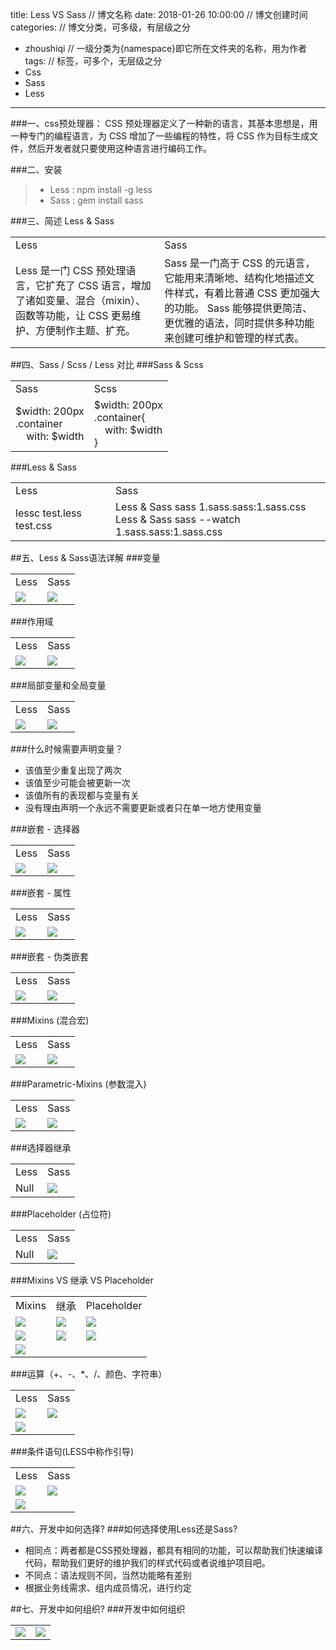 
title: Less VS Sass                         // 博文名称
date: 2018-01-26 10:00:00                   // 博文创建时间
categories:                                 // 博文分类，可多级，有层级之分
- zhoushiqi                                 // 一级分类为{namespace}即它所在文件夹的名称，用为作者
tags:                                       // 标签，可多个，无层级之分
- Css
- Sass
- Less

***

###一、css预处理器：
CSS 预处理器定义了一种新的语言，其基本思想是，用一种专门的编程语言，为 CSS 增加了一些编程的特性，将 CSS 作为目标生成文件，然后开发者就只要使用这种语言进行编码工作。

###二、安装
> * Less : npm install -g less
> * Sass : gem install sass

###三、简述 Less & Sass
<table>
	<tr>
		<td>Less</td>
		<td>Sass</td>
	</tr>
	<tr>
		<td>Less 是一门 CSS 预处理语言，它扩充了 CSS 语言，增加了诸如变量、混合（mixin）、函数等功能，让 CSS 更易维护、方便制作主题、扩充。</td>
		<td> Sass 是一门高于 CSS 的元语言，它能用来清晰地、结构化地描述文件样式，有着比普通 CSS 更加强大的功能。
Sass 能够提供更简洁、更优雅的语法，同时提供多种功能来创建可维护和管理的样式表。 </td>
	</tr>
</table>

##四、Sass / Scss / Less 对比
###Sass & Scss
<table>
	<tr>
		<td>Sass</td>
		<td>Scss</td>
	</tr>
	<tr>
		<td>
			$width: 200px<br>
			.container<br>
			&nbsp;&nbsp;&nbsp;&nbsp;with: $width
		</td>
		<td>			
			$width: 200px<br>
			.container{<br>
			&nbsp;&nbsp;&nbsp;&nbsp;with: $width<br>
			}
		</td>
	</tr>
</table>

###Less & Sass
<table>
	<tr>
		<td>Less</td>
		<td>Sass</td>
	</tr>
	<tr>
		<td>
			lessc test.less test.css
		</td>
		<td>			
			Less & Sass sass 1.sass.sass:1.sass.css<br>
			Less & Sass sass --watch 1.sass.sass:1.sass.css
		</td>
	</tr>
</table>

##五、Less & Sass语法详解
###变量
<table>
	<tr>
		<td>Less</td>
		<td>Sass</td>
	</tr>
	<tr>
		<td>
			<img src="https://ws1.sinaimg.cn/large/0073X7Nbly1fntwpg061yj30nw0cwq62.jpg">
		</td>
		<td>		
			<img src="https://ws1.sinaimg.cn/large/0073X7Nbly1fntwo1ksgcj30p80cugo9.jpg">
		</td>
	</tr>
</table>

###作用域

<table>
	<tr>
		<td>Less</td>
		<td>Sass</td>
	</tr>
	<tr>
		<td>
			<img src="https://ws1.sinaimg.cn/large/0073X7Nbly1fntwsyxnt0j30fi0qqacf.jpg">
		</td>
		<td>
			<img src="https://ws1.sinaimg.cn/large/0073X7Nbly1fntwsw1rouj30fg0qodi7.jpg">
		</td>
	</tr>
</table>

###局部变量和全局变量
<table>
	<tr>
		<td>Less</td>
		<td>Sass</td>
	</tr>
	<tr>
		<td>
			<img src="https://ws1.sinaimg.cn/large/0073X7Nbly1fntwzi2wicj30pm0f4whn.jpg">
		</td>
		<td>
			<img src="https://ws1.sinaimg.cn/large/0073X7Nbly1fntwzh8h1zj30ps0fgq67.jpg">
		</td>
	</tr>
</table>

###什么时候需要声明变量？
* 该值至少重复出现了两次
* 该值至少可能会被更新一次
* 该值所有的表现都与变量有关
* 没有理由声明一个永远不需要更新或者只在单一地方使用变量

###嵌套 - 选择器
<table>
	<tr>
		<td>Less</td>
		<td>Sass</td>
	</tr>
	<tr>
		<td>
			<img src="https://ws1.sinaimg.cn/large/0073X7Nbly1fntx2oo31nj30mo0na77r.jpg">
		</td>
		<td>
			<img src="https://ws1.sinaimg.cn/large/0073X7Nbly1fntx2qs64cj30q40ng774.jpg">
		</td>
	</tr>
</table>

###嵌套 - 属性
<table>
	<tr>
		<td>Less</td>
		<td>Sass</td>
	</tr>
	<tr>
		<td>
			<img src="https://ws1.sinaimg.cn/large/0073X7Nbly1fntx5hrpwaj30l606ejsh.jpg">
		</td>
		<td>
			<img src="https://ws1.sinaimg.cn/large/0073X7Nbly1fntx5hyphhj30l8080wfm.jpg">
		</td>
	</tr>
</table>

###嵌套 - 伪类嵌套
<table>
	<tr>
		<td>Less</td>
		<td>Sass</td>
	</tr>
	<tr>
		<td>
			<img src="https://ws1.sinaimg.cn/large/0073X7Nbly1fntx5i3dh8j30lq0jen06.jpg">
		</td>
		<td>
			<img src="https://ws1.sinaimg.cn/large/0073X7Nbly1fntx5i88i5j30la0jedie.jpg">
		</td>
	</tr>
</table>

###Mixins (混合宏)
<table>
	<tr>
		<td>Less</td>
		<td>Sass</td>
	</tr>
	<tr>
		<td>
			<img src="https://ws1.sinaimg.cn/large/0073X7Nbly1fntxaheqwoj30n00kin0g.jpg">
		</td>
		<td>
			<img src="https://ws1.sinaimg.cn/large/0073X7Nbly1fntxak5ku1j30my0ketcd.jpg">
		</td>
	</tr>
</table>

###Parametric-Mixins (参数混入)
<table>
	<tr>
		<td>Less</td>
		<td>Sass</td>
	</tr>
	<tr>
		<td>
			<img src="https://ws1.sinaimg.cn/large/0073X7Nbly1fntxcz0u3aj30ng0dwq55.jpg">
		</td>
		<td>
			<img src="https://ws1.sinaimg.cn/large/0073X7Nbly1fntxcz7mboj30nm0e0wgz.jpg">
		</td>
	</tr>
</table>

###选择器继承 
<table>
	<tr>
		<td>Less</td>
		<td>Sass</td>
	</tr>
	<tr>
		<td>
			Null
		</td>
		<td>
			<img src="https://ws1.sinaimg.cn/large/0073X7Nbly1fntxsqoiopj30p60kmn0e.jpg">
		</td>
	</tr>
</table>

###Placeholder (占位符) 
<table>
	<tr>
		<td>Less</td>
		<td>Sass</td>
	</tr>
	<tr>
		<td>
			Null
		</td>
		<td>
			<img src="https://ws1.sinaimg.cn/large/0073X7Nbly1fntxsq6zjtj30ly0re41s.jpg">
		</td>
	</tr>
</table>

###Mixins VS 继承 VS Placeholder
<table>
	<tr>
		<td>Mixins</td>
		<td> 继承 </td>
		<td> Placeholder </td>
	</tr>
	<tr>
		<td>
			<img src="https://ws1.sinaimg.cn/large/0073X7Nbly1fntxvwtmvej30dy0so78f.jpg">
		</td>
		<td>
			<img src="https://ws1.sinaimg.cn/large/0073X7Nbly1fntxvx0dvzj30e20swtcf.jpg">
		</td>
		<td>
			<img src="https://ws1.sinaimg.cn/large/0073X7Nbly1fntxvxbbdnj30e40sstcp.jpg">
		</td>
	</tr>
	<tr>
		<td>
			<img src="https://ws1.sinaimg.cn/large/0073X7Nbly1fntxxvjuvkj30e00li0vu.jpg">
		</td>
		<td>
			<img src="https://ws1.sinaimg.cn/large/0073X7Nbly1fntxxu3cqpj30ee0lg0vj.jpg">
		</td>
		<td>
			<img src="https://ws1.sinaimg.cn/large/0073X7Nbly1fntxxthq0gj30f40lk41b.jpg">
		</td>
	</tr>
	<tr>
		<td colspan="3">
			<img src="	https://ws1.sinaimg.cn/large/0073X7Nbly1fntxzuoc74j31ao0lywja.jpg">
		</td>
	</tr>
</table>

###运算（+、-、*、/、颜色、字符串）
<table>
	<tr>
		<td>Less</td>
		<td>Sass</td>
	</tr>
	<tr>
		<td>
			<img src="https://ws1.sinaimg.cn/large/0073X7Nbly1fnty6c0acpj30qe0g4aec.jpg">
		</td>
		<td>
			<img src="https://ws1.sinaimg.cn/large/0073X7Nbly1fnty6et6pxj30qc0g678j.jpg">
		</td>
	</tr>
	<tr>
		<td colspan="2">
			<img src="https://ws1.sinaimg.cn/large/0073X7Nbly1fnty6g3l6cj31dy0fujyt.jpg">
		</td>
	</tr>
</table>

###条件语句(LESS中称作引导)  
<table>
	<tr>
		<td>Less</td>
		<td>Sass</td>
	</tr>
	<tr>
		<td>
			<img src="https://ws1.sinaimg.cn/large/0073X7Nbly1fnty9d44q4j30pi0bcacy.jpg">
		</td>
		<td>
			<img src="https://ws1.sinaimg.cn/large/0073X7Nbly1fnty9br31dj30p40iqdjj.jpg">
		</td>
	</tr>
	<tr>
		<td colspan="2">
			<img src="https://ws1.sinaimg.cn/large/0073X7Nbly1fnty9afksmj31400nkwmk.jpg">
		</td>
	</tr>
</table>

##六、开发中如何选择?
###如何选择使用Less还是Sass?
* 相同点：两者都是CSS预处理器，都具有相同的功能，可以帮助我们快速编译代码，帮助我们更好的维护我们的样式代码或者说维护项目吧。
* 不同点：语法规则不同，当然功能略有差别
* 根据业务线需求、组内成员情况，进行约定

##七、开发中如何组织?
###开发中如何组织
<table>
	<tr>
		<td rowspan="1">
			<img src="https://ws1.sinaimg.cn/large/0073X7Nbly1fntydfbocbj30gi0umau6.jpg">
		</td>
		<td>
			<img src="https://ws1.sinaimg.cn/large/0073X7Nbly1fntydexr2yj30hm0uiqf2.jpg">
		</td>
	</tr>
</table>